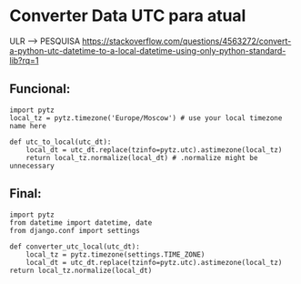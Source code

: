 # Converter Data UTC para atual 


ULR --> PESQUISA <https://stackoverflow.com/questions/4563272/convert-a-python-utc-datetime-to-a-local-datetime-using-only-python-standard-lib?rq=1>

## Funcional: 

    import pytz
    local_tz = pytz.timezone('Europe/Moscow') # use your local timezone name here

    def utc_to_local(utc_dt):
        local_dt = utc_dt.replace(tzinfo=pytz.utc).astimezone(local_tz)
        return local_tz.normalize(local_dt) # .normalize might be unnecessary
    
## Final: 

    import pytz
    from datetime import datetime, date
    from django.conf import settings

    def converter_utc_local(utc_dt):
        local_tz = pytz.timezone(settings.TIME_ZONE)
        local_dt = utc_dt.replace(tzinfo=pytz.utc).astimezone(local_tz)
    return local_tz.normalize(local_dt)
